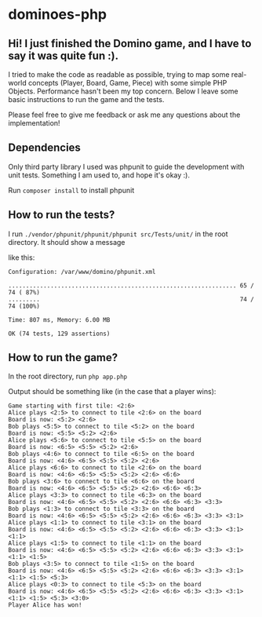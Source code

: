 # dominoes-php

## Hi! I just finished the Domino game, and I have to say it was quite fun :).
I tried to make the code as readable as possible, trying to map some real-world concepts (Player, Board, Game, Piece) with some simple PHP Objects. Performance hasn't been my top concern.
Below I leave some basic instructions to run the game and the tests. 

Please feel free to give me feedback or ask me any questions about the implementation!

## Dependencies
Only third party library I used was phpunit to guide the development with unit tests. Something I am used to, and hope it's okay :).

Run ```composer install``` to install phpunit

## How to run the tests?
I run ```./vendor/phpunit/phpunit/phpunit src/Tests/unit/``` in the root directory. It should show a message

like this:
```
Configuration: /var/www/domino/phpunit.xml

................................................................. 65 / 74 ( 87%)
.........                                                         74 / 74 (100%)

Time: 807 ms, Memory: 6.00 MB

OK (74 tests, 129 assertions)
```

## How to run the game?
In the root directory, run
```php app.php```

Output should be something like (in the case that a player wins):
```
Game starting with first tile: <2:6>
Alice plays <2:5> to connect to tile <2:6> on the board
Board is now: <5:2> <2:6>
Bob plays <5:5> to connect to tile <5:2> on the board
Board is now: <5:5> <5:2> <2:6>
Alice plays <5:6> to connect to tile <5:5> on the board
Board is now: <6:5> <5:5> <5:2> <2:6>
Bob plays <4:6> to connect to tile <6:5> on the board
Board is now: <4:6> <6:5> <5:5> <5:2> <2:6>
Alice plays <6:6> to connect to tile <2:6> on the board
Board is now: <4:6> <6:5> <5:5> <5:2> <2:6> <6:6>
Bob plays <3:6> to connect to tile <6:6> on the board
Board is now: <4:6> <6:5> <5:5> <5:2> <2:6> <6:6> <6:3>
Alice plays <3:3> to connect to tile <6:3> on the board
Board is now: <4:6> <6:5> <5:5> <5:2> <2:6> <6:6> <6:3> <3:3>
Bob plays <1:3> to connect to tile <3:3> on the board
Board is now: <4:6> <6:5> <5:5> <5:2> <2:6> <6:6> <6:3> <3:3> <3:1>
Alice plays <1:1> to connect to tile <3:1> on the board
Board is now: <4:6> <6:5> <5:5> <5:2> <2:6> <6:6> <6:3> <3:3> <3:1> <1:1>
Alice plays <1:5> to connect to tile <1:1> on the board
Board is now: <4:6> <6:5> <5:5> <5:2> <2:6> <6:6> <6:3> <3:3> <3:1> <1:1> <1:5>
Bob plays <3:5> to connect to tile <1:5> on the board
Board is now: <4:6> <6:5> <5:5> <5:2> <2:6> <6:6> <6:3> <3:3> <3:1> <1:1> <1:5> <5:3>
Alice plays <0:3> to connect to tile <5:3> on the board
Board is now: <4:6> <6:5> <5:5> <5:2> <2:6> <6:6> <6:3> <3:3> <3:1> <1:1> <1:5> <5:3> <3:0>
Player Alice has won!
```

